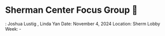# Sherman Center Focus Group 🍕

: Joshua Lustig , Linda Yan
Date: November 4, 2024
Location: Sherm Lobby
Week: -